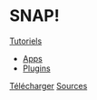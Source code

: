 # SNAP!

[Tutoriels]()

  * [Apps](tutoriels/apps/index.md)
  * [Plugins](tutoriels/plugins/index.md)

[Télécharger](download.md)
[Sources](https://github.com/snap-project/)
